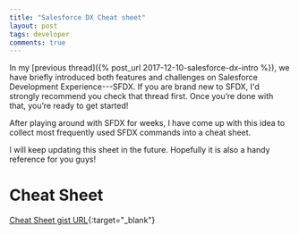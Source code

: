 ```yaml
---
title: "Salesforce DX Cheat sheet"
layout: post
tags: developer
comments: true
---
```


In my [previous thread]({% post_url 2017-12-10-salesforce-dx-intro %}), we have briefly introduced both features and challenges on Salesforce Development Experience---SFDX. If you are brand new to SFDX, I'd strongly recommend you check that thread first. Once you’re done with that, you’re ready to get started!

After playing around with SFDX for weeks, I have come up with this idea to collect most frequently used SFDX commands into a cheat sheet.

I will keep updating this sheet in the future. Hopefully it is also a handy reference for you guys! 

# Cheat Sheet

[Cheat Sheet gist URL](https://gist.github.com/Xixiao007/e22aad45caf67df33aeafae085810570){:target="_blank"}